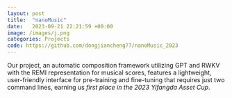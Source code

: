 ```yaml
---
layout: post
title:  "nanoMusic"
date:   2023-09-21 22:21:59 +00:00
image: /images/j.png
categories: Projects
code: https://github.com/dongjiancheng77/nanoMusic_2023
---
```

Our project, an automatic composition framework utilizing GPT and RWKV with the REMI representation for musical scores, features a lightweight, user-friendly interface for pre-training and fine-tuning that requires just two command lines, earning us *first place in the 2023 Yifangda Asset Cup*.